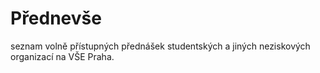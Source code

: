 # Přednevše

seznam volně přístupných přednášek studentských a jiných neziskových organizací
na VŠE Praha.
